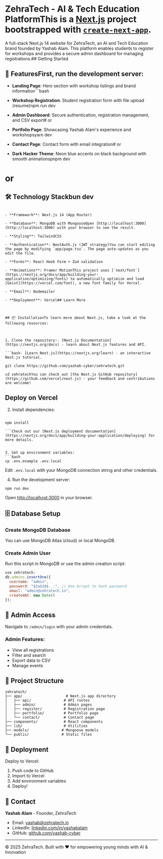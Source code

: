 # ZehraTech - AI & Tech Education PlatformThis is a [Next.js](https://nextjs.org) project bootstrapped with [`create-next-app`](https://nextjs.org/docs/app/api-reference/cli/create-next-app).



A full-stack Next.js 14 website for ZehraTech, an AI and Tech Education brand founded by Yashab Alam. This platform enables students to register for workshops and provides a secure admin dashboard for managing registrations.## Getting Started



## 🚀 FeaturesFirst, run the development server:



- **Landing Page**: Hero section with workshop listings and brand information```bash

- **Workshop Registration**: Student registration form with file upload (resume)npm run dev

- **Admin Dashboard**: Secure authentication, registration management, and CSV export# or

- **Portfolio Page**: Showcasing Yashab Alam's experience and workshopsyarn dev

- **Contact Page**: Contact form with email integration# or

- **Dark Hacker Theme**: Neon blue accents on black background with smooth animationspnpm dev

# or

## 🛠️ Technology Stackbun dev

```

- **Framework**: Next.js 14 (App Router)

- **Database**: MongoDB with MongooseOpen [http://localhost:3000](http://localhost:3000) with your browser to see the result.

- **Styling**: TailwindCSS

- **Authentication**: NextAuth.js (JWT strategy)You can start editing the page by modifying `app/page.tsx`. The page auto-updates as you edit the file.

- **Forms**: React Hook Form + Zod validation

- **Animations**: Framer MotionThis project uses [`next/font`](https://nextjs.org/docs/app/building-your-application/optimizing/fonts) to automatically optimize and load [Geist](https://vercel.com/font), a new font family for Vercel.

- **Email**: Nodemailer

- **Deployment**: Vercel## Learn More



## 📦 InstallationTo learn more about Next.js, take a look at the following resources:



1. Clone the repository:- [Next.js Documentation](https://nextjs.org/docs) - learn about Next.js features and API.

```bash- [Learn Next.js](https://nextjs.org/learn) - an interactive Next.js tutorial.

git clone https://github.com/yashab-cyber/zehratech.git

cd zehratechYou can check out [the Next.js GitHub repository](https://github.com/vercel/next.js) - your feedback and contributions are welcome!

```

## Deploy on Vercel

2. Install dependencies:

```bashThe easiest way to deploy your Next.js app is to use the [Vercel Platform](https://vercel.com/new?utm_medium=default-template&filter=next.js&utm_source=create-next-app&utm_campaign=create-next-app-readme) from the creators of Next.js.

npm install

```Check out our [Next.js deployment documentation](https://nextjs.org/docs/app/building-your-application/deploying) for more details.


3. Set up environment variables:
```bash
cp .env.example .env.local
```

Edit `.env.local` with your MongoDB connection string and other credentials.

4. Run the development server:
```bash
npm run dev
```

Open [http://localhost:3000](http://localhost:3000) in your browser.

## 🗄️ Database Setup

### Create MongoDB Database
You can use MongoDB Atlas (cloud) or local MongoDB.

### Create Admin User
Run this script in MongoDB or use the admin creation script:

```javascript
use zehratech;
db.admins.insertOne({
  username: "admin",
  password: "$2a$10$...", // Use bcrypt to hash password
  email: "admin@zehratech.in",
  createdAt: new Date()
});
```

## 🔐 Admin Access

Navigate to `/admin/login` with your admin credentials.

### Admin Features:
- View all registrations
- Filter and search
- Export data to CSV
- Manage events

## 📁 Project Structure

```
zehratech/
├── app/                    # Next.js app directory
│   ├── api/               # API routes
│   ├── admin/             # Admin pages
│   ├── register/          # Registration page
│   ├── portfolio/         # Portfolio page
│   └── contact/           # Contact page
├── components/            # React components
├── lib/                   # Utilities
├── models/               # Mongoose models
└── public/               # Static files
```

## 🚀 Deployment

Deploy to Vercel:
1. Push code to GitHub
2. Import to Vercel
3. Add environment variables
4. Deploy!

## 📧 Contact

**Yashab Alam** - Founder, ZehraTech
- Email: yashab@zehratech.in
- LinkedIn: [linkedin.com/in/yashabalam](https://linkedin.com/in/yashabalam)
- GitHub: [github.com/yashab-cyber](https://github.com/yashab-cyber)

---

© 2025 ZehraTech. Built with ❤️ for empowering young minds with AI & Innovation
